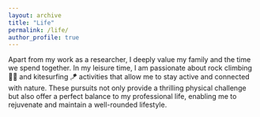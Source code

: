 ```yaml
---
layout: archive
title: "Life"
permalink: /life/
author_profile: true
---
```


Apart from my work as a researcher, I deeply value my family and the time we spend together. In my leisure time, I am passionate about rock climbing 🧗‍♀️ and kitesurfing 🪁 activities that allow me to stay active and connected with nature. These pursuits not only provide a thrilling physical challenge but also offer a perfect balance to my professional life, enabling me to rejuvenate and maintain a well-rounded lifestyle.
